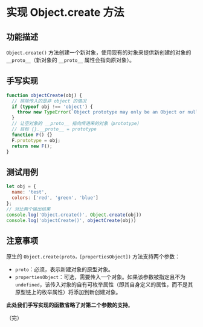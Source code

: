 # 实现 Object.create 方法

## 功能描述

`Object.create()` 方法创建一个新对象，使用现有的对象来提供新创建的对象的 `__proto__`（新对象的 `__proto__` 属性会指向原对象）。

## 手写实现

```javascript
function objectCreate(obj) {
  // 排除传入的是非 object 的情况
  if (typeof obj !== 'object') {
    throw new TypeError(`Object prototype may only be an Object or null: ${obj}`);
  }
  // 让空对象的 __proto__ 指向传进来的对象（prototype）
  // 目标 {}.__proto__ = prototype
  function F() {}
  F.prototype = obj;
  return new F();
}
```

## 测试用例

```javascript
let obj = { 
  name: 'test',
  colors: ['red', 'green', 'blue']
};
// 对比两个输出结果
console.log('Object.create()', Object.create(obj))
console.log('objectCreate()', objectCreate(obj))
```

## 注意事项

原生的 `Object.create(proto，[propertiesObject])` 方法支持两个参数：

* `proto`：必须，表示新建对象的原型对象。
* `propertiesObject`：可选，需要传入一个对象。如果该参数被指定且不为 `undefined`，该传入对象的自有可枚举属性（即其自身定义的属性，而不是其原型链上的枚举属性）将添加到新创建对象。

**此处我们手写实现的函数省略了对第二个参数的支持**。

（完）
